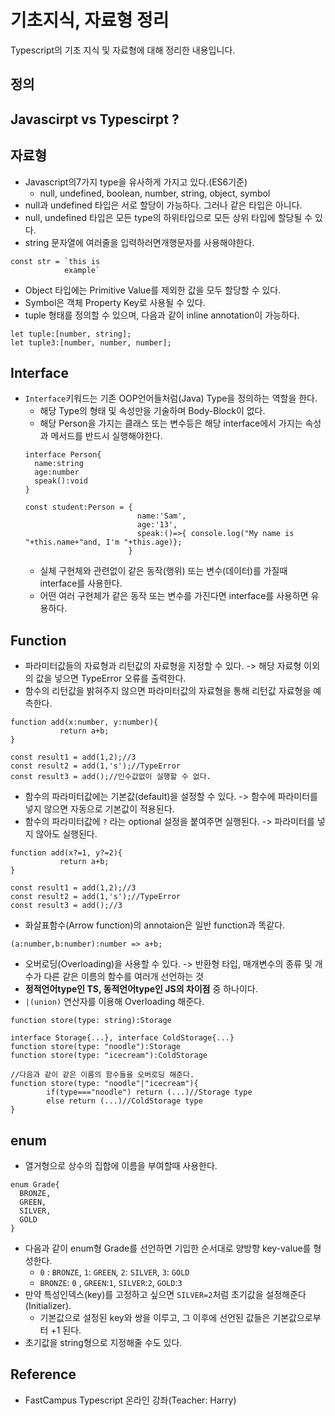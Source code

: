 # 기초지식, 자료형 정리
Typescript의 기초 지식 및 자료형에 대해 정리한 내용입니다.
<br>

## 정의

## Javascirpt vs Typescirpt ?

## 자료형
- Javascript의7가지 type을 유사하게 가지고 있다.(ES6기준)
  - null, undefined, boolean, number, string, object, symbol
- null과 undefined 타입은 서로 할당이 가능하다. 그러나 같은 타입은 아니다.
- null, undefined 타입은 모든 type의 하위타입으로 모든 상위 타입에 할당될 수 있다.
- string 문자열에 여러줄을 입력하러면개행문자를 사용해야한다.
<pre><code>const str = `this is 
            example`</code></pre>

- Object 타입에는 Primitive Value를 제외한 값을 모두 할당할 수 있다.
- Symbol은 객체 Property Key로 사용될 수 있다.
- tuple 형태를 정의할 수 있으며, 다음과 같이 inline annotation이 가능하다.
```
let tuple:[number, string];
let tuple3:[number, number, number];
```

## Interface
- `Interface`키워드는 기존 OOP언어들처럼(Java) Type을 정의하는 역할을 한다.
  - 해당 Type의 형태 및 속성만을 기술하며 Body-Block이 없다.
  - 해당 Person을 가지는 클래스 또는 변수등은 해당 interface에서 가지는 속성과 메서드를 반드시 실행해야한다.
  ``` 
  interface Person{
    name:string
    age:number
    speak():void
  }
  
  const student:Person = { 
                           name:'Sam', 
                           age:'13', 
                           speak:()=>{ console.log("My name is "+this.name+"and, I'm "+this.age)};
                         }
  ```
  - 실체 구현체와 관련없이 같은 동작(행위) 또는 변수(데이터)를 가질때 interface를 사용한다.
  - 어떤 여러 구현체가 같은 동작 또는 변수를 가진다면 interface를 사용하면 유용하다.
  
## Function
- 파라미터값들의 자료형과 리턴값의 자료형을 지정할 수 있다. -> 해당 자료형 이외의 값을 넣으면 TypeError 오류를 출력한다.
- 함수의 리턴값을 밝혀주지 않으면 파라미터값의 자료형을 통해 리턴값 자료형을 예측한다.
```
function add(x:number, y:number){
           return a+b;
}

const result1 = add(1,2);//3
const result2 = add(1,'s');//TypeError
const result3 = add();//인수값없이 실행할 수 없다.
```
- 함수의 파라미터값에는 기본값(default)을 설정할 수 있다. -> 함수에 파라미터를 넣지 않으면 자동으로 기본값이 적용된다.
- 함수의 파라미터값에 `?` 라는 optional 설정을 붙여주면 실행된다. -> 파라미터를 넣지 않아도 실행된다.
```
function add(x?=1, y?=2){
           return a+b;
}

const result1 = add(1,2);//3
const result2 = add(1,'s');//TypeError
const result3 = add();//3
```
- 화살표함수(Arrow function)의 annotaion은 일반 function과 똑같다.
```
(a:number,b:number):number => a+b;
```
- 오버로딩(Overloading)을 사용할 수 있다. -> 반환형 타입, 매개변수의 종류 및 개수가 다른 같은 이름의 함수를 여러개 선언하는 것 
- __정적언어type인 TS, 동적언어type인 JS의 차이점__ 중 하나이다.
- `|(union)` 연산자를 이용해 Overloading 해준다.
```
function store(type: string):Storage

interface Storage{...}, interface ColdStorage{...}
function store(type: "noodle"):Storage
function store(type: "icecream"):ColdStorage

//다음과 같이 같은 이름의 함수들을 오버로딩 해준다.
function store(type: "noodle"|"icecream"){
        if(type==="noodle") return (...)//Storage type
        else return (...)//ColdStorage type
}
```

## enum
- 열거형으로 상수의 집합에 이름을 부여할때 사용한다.
```
enum Grade{
  BRONZE,
  GREEN,
  SILVER,
  GOLD
}
```
- 다음과 같이 enum형 Grade를 선언하면 기입한 순서대로 양방향 key-value를 형성한다.
    *  `0`  : `BRONZE`,  `1`: `GREEN`, `2`: `SILVER`, `3`: `GOLD`
    *   `BRONZE`: `0` , `GREEN`:`1`, `SILVER`:`2`, `GOLD`:`3`
- 만약 특성인덱스(key)를 고정하고 싶으면 `SILVER=2`처럼 초기값을 설정해준다(Initializer).
    * 기본값으로 설정된 key와 쌍을 이루고, 그 이후에 선언된 값들은 기본값으로부터 +1 된다.
- 초기값을 string형으로 지정해줄 수도 있다.
  
## Reference
- FastCampus Typescript 온라인 강좌(Teacher: Harry)
